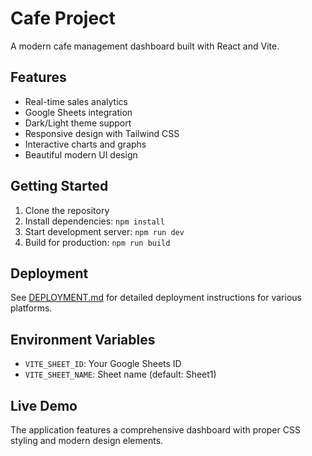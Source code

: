 # Cafe Project

A modern cafe management dashboard built with React and Vite.

## Features

- Real-time sales analytics
- Google Sheets integration
- Dark/Light theme support
- Responsive design with Tailwind CSS
- Interactive charts and graphs
- Beautiful modern UI design

## Getting Started

1. Clone the repository
2. Install dependencies: `npm install`
3. Start development server: `npm run dev`
4. Build for production: `npm run build`

## Deployment

See [DEPLOYMENT.md](./DEPLOYMENT.md) for detailed deployment instructions for various platforms.

## Environment Variables

- `VITE_SHEET_ID`: Your Google Sheets ID
- `VITE_SHEET_NAME`: Sheet name (default: Sheet1)

## Live Demo

The application features a comprehensive dashboard with proper CSS styling and modern design elements.